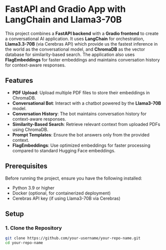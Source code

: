 # FastAPI and Gradio App with LangChain and Llama3-70B

This project combines a **FastAPI backend** with a **Gradio frontend** to create a conversational AI application. It uses **LangChain** for orchestration, **Llama3.3-70B** (via Cerebras API) which provide us the fastest inference in the world as the conversational model, and **ChromaDB** as the vector database for similarity-based search. The application also uses **FlagEmbeddings** for faster embeddings and maintains conversation history for context-aware responses.

## Features

- **PDF Upload**: Upload multiple PDF files to store their embeddings in ChromaDB.
- **Conversational Bot**: Interact with a chatbot powered by the **Llama3-70B** model.
- **Conversation History**: The bot maintains conversation history for context-aware responses.
- **Similarity-Based Search**: Retrieve relevant context from uploaded PDFs using ChromaDB.
- **Prompt Templates**: Ensure the bot answers only from the provided context.
- **FlagEmbeddings**: Use optimized embeddings for faster processing compared to standard Hugging Face embeddings.

## Prerequisites

Before running the project, ensure you have the following installed:

- Python 3.9 or higher
- Docker (optional, for containerized deployment)
- Cerebras API key (if using Llama3-70B via Cerebras)

## Setup

### 1. Clone the Repository

```bash
git clone https://github.com/your-username/your-repo-name.git
cd your-repo-name
